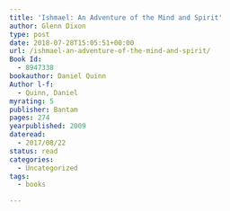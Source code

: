 ```yaml
---
title: 'Ishmael: An Adventure of the Mind and Spirit'
author: Glenn Dixon
type: post
date: 2018-07-28T15:05:51+00:00
url: /ishmael-an-adventure-of-the-mind-and-spirit/
Book Id:
  - 8947338
bookauthor: Daniel Quinn
Author l-f:
  - Quinn, Daniel
myrating: 5
publisher: Bantam
pages: 274
yearpublished: 2009
dateread:
  - 2017/08/22
status: read
categories:
  - Uncategorized
tags:
  - books

---
```

